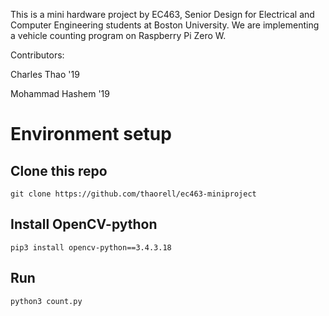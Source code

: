 This is a mini hardware project by EC463, Senior Design for Electrical and Computer Engineering students at Boston University. We are implementing a vehicle counting program on Raspberry Pi Zero W.

Contributors:

Charles Thao '19

Mohammad Hashem '19

# Environment setup
## Clone this repo
```
git clone https://github.com/thaorell/ec463-miniproject
```
## Install OpenCV-python
```
pip3 install opencv-python==3.4.3.18
```

## Run
```
python3 count.py
```
